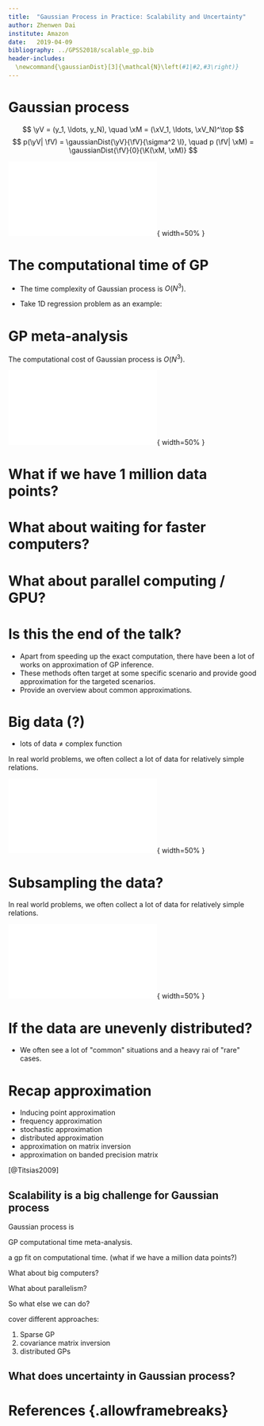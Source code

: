 ```yaml
---
title:  "Gaussian Process in Practice: Scalability and Uncertainty"
author: Zhenwen Dai
institute: Amazon
date:   2019-04-09
bibliography: ../GPSS2018/scalable_gp.bib
header-includes:
  \newcommand{\gaussianDist}[3]{\mathcal{N}\left(#1|#2,#3\right)}
---
```


# Gaussian process

$$
\yV = (y_1, \ldots, y_N), \quad \xM = (\xV_1, \ldots, \xV_N)^\top
$$
$$
p(\yV| \fV) = \gaussianDist{\yV}{\fV}{\sigma^2 \I}, \quad p (\fV| \xM) = \gaussianDist{\fV}{0}{\K(\xM, \xM)}
$$

![](../GPSS2018/diagrams/gp_first_example.pdf){ width=50% }

# The computational time of GP

- The time complexity of Gaussian process is $O(N^3)$.

- Take 1D regression problem as an example:

# GP meta-analysis

The computational cost of Gaussian process is $O(N^3)$.

![](../GPSS2018/diagrams/gp_scaling.pdf){ width=50% }

# What if we have 1 million data points?

# What about waiting for faster computers?

# What about parallel computing / GPU?

# Is this the end of the talk?

- Apart from speeding up the exact computation, there have been a lot of works on approximation of GP inference.
- These methods often target at some specific scenario and provide good approximation for the targeted scenarios.
- Provide an overview about common approximations.

# Big data (?)

- lots of data $\neq$ complex function

In real world problems, we often collect a lot of data for relatively simple relations.

![](../GPSS2018/diagrams/gp_example_lots_data.pdf){ width=50% }

# Subsampling the data?

In real world problems, we often collect a lot of data for relatively simple relations.

![](../GPSS2018/diagrams/gp_example_lots_data.pdf){ width=50% }

# If the data are unevenly distributed?

- We often see a lot of "common" situations and a heavy rai of "rare" cases.

# Recap approximation

- Inducing point approximation
- frequency approximation
- stochastic approximation
- distributed approximation
- approximation on matrix inversion
- approximation on banded precision matrix

[@Titsias2009]

## Scalability is a big challenge for Gaussian process

Gaussian process is

GP computational time meta-analysis.

a gp fit on computational time. (what if we have a million data points?)

What about big computers?

What about parallelism?

So what else we can do?

cover different approaches:

1. Sparse GP
2. covariance matrix inversion
3. distributed GPs

## What does uncertainty in Gaussian process?



# References {.allowframebreaks}

